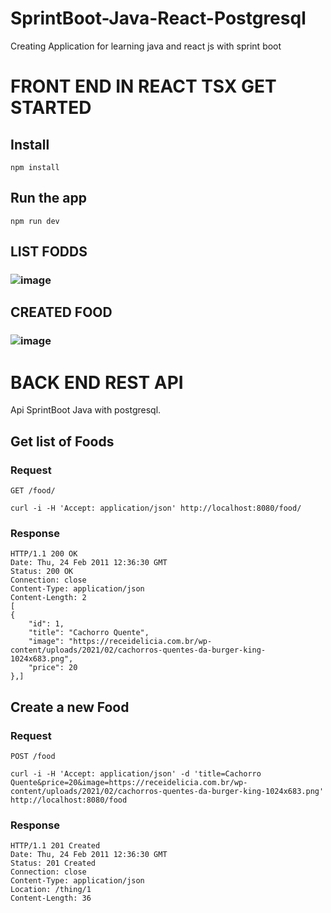 # SprintBoot-Java-React-Postgresql
Creating Application for learning java and react js with sprint boot

# FRONT END IN REACT TSX GET STARTED
## Install
    npm install

## Run the app

    npm run dev

## LIST FODDS
### ![image](https://github.com/LuisFernando-hub/SprintBoot-Java---React---Postgresql/assets/84160974/98238129-09d9-41e3-8096-a3ffd19d83e7)

## CREATED FOOD
### ![image](https://github.com/LuisFernando-hub/SprintBoot-Java---React---Postgresql/assets/84160974/232a9532-286f-4981-92c8-d4aacd852911)


# BACK END REST API

Api SprintBoot Java with postgresql.

## Get list of Foods

### Request

`GET /food/`

    curl -i -H 'Accept: application/json' http://localhost:8080/food/

### Response

    HTTP/1.1 200 OK
    Date: Thu, 24 Feb 2011 12:36:30 GMT
    Status: 200 OK
    Connection: close
    Content-Type: application/json
    Content-Length: 2
    [
  	{
  		"id": 1,
  		"title": "Cachorro Quente",
  		"image": "https://receidelicia.com.br/wp-content/uploads/2021/02/cachorros-quentes-da-burger-king-1024x683.png",
  		"price": 20
  	},]
  

## Create a new Food

### Request

`POST /food`

    curl -i -H 'Accept: application/json' -d 'title=Cachorro Quente&price=20&image=https://receidelicia.com.br/wp-content/uploads/2021/02/cachorros-quentes-da-burger-king-1024x683.png' http://localhost:8080/food

### Response

    HTTP/1.1 201 Created
    Date: Thu, 24 Feb 2011 12:36:30 GMT
    Status: 201 Created
    Connection: close
    Content-Type: application/json
    Location: /thing/1
    Content-Length: 36



